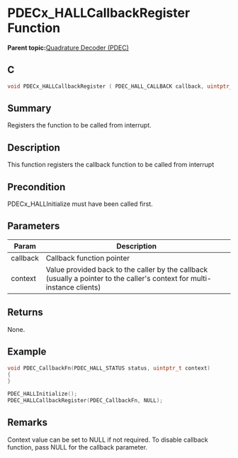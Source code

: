 # PDECx\_HALLCallbackRegister Function

**Parent topic:**[Quadrature Decoder \(PDEC\)](GUID-6A3DDAF4-F27F-43B4-915E-750B2707BF64.md)

## C

```c
void PDECx_HALLCallbackRegister ( PDEC_HALL_CALLBACK callback, uintptr_t context ) // x is instance of the peripheral and it is applicable only for devices having multiple instances of the peripheral.
```

## Summary

Registers the function to be called from interrupt.

## Description

This function registers the callback function to be called from interrupt

## Precondition

PDECx\_HALLInitialize must have been called first.

## Parameters

|Param|Description|
|-----|-----------|
|callback|Callback function pointer|
|context|Value provided back to the caller by the callback \(usually a pointer to the caller's context for multi-instance clients\)|

## Returns

None.

## Example

```c
void PDEC_CallbackFn(PDEC_HALL_STATUS status, uintptr_t context)
{
}

PDEC_HALLInitialize();
PDEC_HALLCallbackRegister(PDEC_CallbackFn, NULL);
```

## Remarks

Context value can be set to NULL if not required. To disable callback function, pass NULL for the callback parameter.

